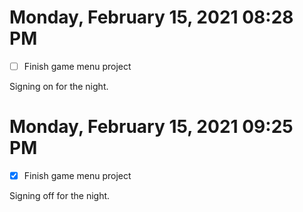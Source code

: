 # Monday, February 15, 2021 08:28 PM
- [ ] Finish game menu project

Signing on for the night.

# Monday, February 15, 2021 09:25 PM
- [x] Finish game menu project

Signing off for the night.